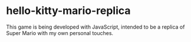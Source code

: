 # hello-kitty-mario-replica
This game is being developed with JavaScript, intended to be a replica of Super Mario with my own personal touches.
